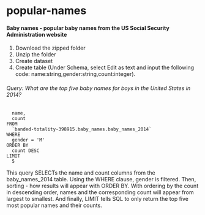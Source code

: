 ﻿# popular-names

#### Baby names - popular baby names from the US Social Security Administration website

1. Download the zipped folder
3. Unzip the folder
4. Create dataset
5. Create table (Under Schema, select Edit as text and input the following code: name:string,gender:string,count:integer).


###### Query: What are the top five baby names for boys in the United States in 2014?

```SELECT
  name,
  count
FROM
  `banded-totality-398915.baby_names.baby_names_2014`
WHERE
  gender = 'M'
ORDER BY
  count DESC
LIMIT
  5
```
  
This query SELECTs the name and count columns from the baby_names_2014 table. Using the WHERE clause, gender is filtered. Then, sorting - how results will appear with ORDER BY. With ordering by the count in descending order, names and the corresponding count will appear from largest to smallest. And finally, LIMIT tells SQL to only return the top five most popular names and their counts. 

